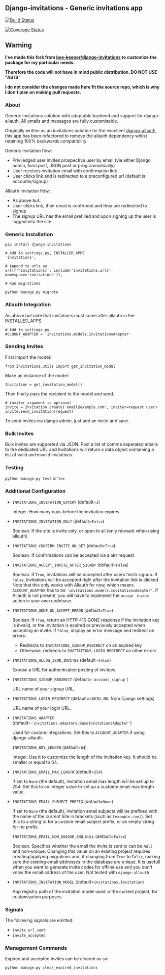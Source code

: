 ## Django-invitations - Generic invitations app

[![Build Status](https://travis-ci.org/bee-keeper/django-invitations.svg?branch=master)](https://travis-ci.org/bee-keeper/django-invitations)

[![Coverage Status](https://coveralls.io/repos/bee-keeper/django-invitations/badge.svg?branch=master&service=github)](https://coveralls.io/github/bee-keeper/django-invitations?branch=master)

## Warning

**I've made this fork from [bee-keeper/django-invitations](https://github.com/bee-keeper/django-invitations) to customize the package for my particular needs.**

**Therefore the code will not have in mind public distribution. DO NOT USE "AS IS"**

**I do not consider the changes made here fit the source repo, which is why I don't plan on making pull requests.**

### About

Generic invitations solution with adaptable backend and support for django-allauth. All emails and messages are fully customisable.

Originally written as an invitations solution for the excellent [django-allauth](https://github.com/pennersr/django-allauth), this app has been refactored to remove the allauth dependency whilst retaining 100% backwards compatibility.

Generic Invitation flow:

- Priviledged user invites prospective user by email (via either Django admin, form post, JSON post or programmatically)
- User receives invitation email with confirmation link
- User clicks link and is redirected to a preconfigured url (default is accounts/signup)

Allauth Invitation flow:

- As above but..
- User clicks link, their email is confirmed and they are redirected to signup
- The signup URL has the email prefilled and upon signing up the user is logged into the site

### Generic Installation

```
pip install django-invitations

# Add to settings.py, INSTALLED_APPS
'invitations',

# Append to urls.py
url(r'^invitations/', include('invitations.urls', namespace='invitations')),

# Run migrations

python manage.py migrate
```

### Allauth Integration

As above but note that invitations must come after allauth in the INSTALLED_APPS

```
# Add to settings.py
ACCOUNT_ADAPTER = 'invitations.models.InvitationsAdapter'
```

### Sending Invites

First import the model:

```
from invitations.utils import get_invitation_model
```

Make an instance of the model:

```
Invitation = get_invitation_model()
```

Then finally pass the recipient to the model and send.

```
# inviter argument is optional
invite = Invitation.create('email@example.com', inviter=request.user)
invite.send_invitation(request)
```

To send invites via django admin, just add an invite and save.

### Bulk Invites

Bulk invites are supported via JSON. Post a list of comma separated emails to the dedicated URL and Invitations will return a data object containing a list of valid and invalid invitations.

### Testing

`python manage.py test` or `tox`

### Additional Configuration

- `INVITATIONS_INVITATION_EXPIRY` (default=`3`)

  Integer. How many days before the invitation expires.

- `INVITATIONS_INVITATION_ONLY` (default=`False`)

  Boolean. If the site is invite only, or open to all (only relevant when using allauth).

- `INVITATIONS_CONFIRM_INVITE_ON_GET` (default=`True`)

  Boolean. If confirmations can be accepted via a `GET` request.

- `INVITATIONS_ACCEPT_INVITE_AFTER_SIGNUP` (default=`False`)

  Boolean. If `True`, invitations will be accepted after users finish signup.
  If `False`, invitations will be accepted right after the invitation link is clicked.
  Note that this only works with Allauth for now, which means `ACCOUNT_ADAPTER` has to be
  `'invitations.models.InvitationsAdapter'`. If Allauth is not present, you will have to
  implement the `accept invite` action in your own codebase.

- `INVITATIONS_GONE_ON_ACCEPT_ERROR` (default=`True`)

  Boolean. If `True`, return an HTTP 410 GONE response if the invitation key
  is invalid, or the invitation is expired or previously accepted when
  accepting an invite. If `False`, display an error message and redirect on
  errors:

  - Redirects to `INVITATIONS_SIGNUP_REDIRECT` on an expired key
  - Otherwise, redirects to `INVITATIONS_LOGIN_REDIRECT` on other errors.

- `INVITATIONS_ALLOW_JSON_INVITES` (default=`False`)

  Expose a URL for authenticated posting of invitees

- `INVITATIONS_SIGNUP_REDIRECT` (default=`'account_signup'`)

  URL name of your signup URL.

- `INVITATIONS_LOGIN_REDIRECT` (default=`LOGIN_URL` from Django settings)

  URL name of your login URL.

- `INVITATIONS_ADAPTER` (default=`'invitations.adapters.BaseInvitationsAdapter'`)

  Used for custom integrations. Set this to `ACCOUNT_ADAPTER` if using django-allauth.

  `INVITATIONS_KEY_LENGTH` (default=`64`)

  Integer. Use it to customize the length of the invitation key. It should be smaller or equal to 64.

- `INVITATIONS_EMAIL_MAX_LENGTH` (default=`254`)

  If set to `None` (the default), invitation email max length will be set up to 254. Set this to an integer value to set up a custome email max length value.

- `INVITATIONS_EMAIL_SUBJECT_PREFIX` (default=`None`)

  If set to `None` (the default), invitation email subjects will be prefixed with the name of the current Site in brackets (such as `[example.com]`). Set this to a string to for a custom email subject prefix, or an empty string for no prefix.

  `INVITATIONS_EMAIL_NON_UNIQUE_AND_NULL` (default=`False`)

  Boolean. Specifies whether the email the invite is sent to can be `Null` and non-unique. Changing this value on an existing project requires creating/applying migrations and, if changing from `True` to `False`, making sure the existing email addresses in the database are unique. It is usefull when you want to generate invite codes for offline use and you don't know the email address of the user. Not tested with `django-allauth`

- `INVITATIONS_INVITATION_MODEL` (default=`invitations.Invitation`)

  App registry path of the invitation model used in the current project, for customization purposes.

### Signals

The following signals are emitted:

- `invite_url_sent`
- `invite_accepted`

### Management Commands

Expired and accepted invites can be cleared as so:

`python manage.py clear_expired_invitations`
